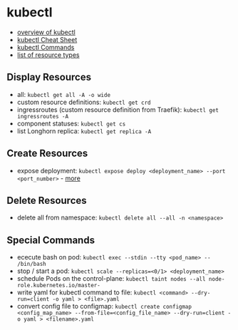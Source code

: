 # kubectl
- [overview of kubectl](https://kubernetes.io/docs/reference/kubectl/overview/)
- [kubectl Cheat Sheet](https://kubernetes.io/docs/reference/kubectl/cheatsheet/)
- [kubectl Commands](https://kubernetes.io/docs/reference/generated/kubectl/kubectl-commands)
- [list of resource types](https://kubernetes.io/docs/reference/kubectl/overview/#resource-types)

## Display Resources
- all: `kubectl get all -A -o wide`
- custom resource definitions: `kubectl get crd`
- ingressroutes (custom resource definition from Traefik): `kubectl get ingressroutes -A`
- component statuses: `kubectl get cs`
- list Longhorn replica: `kubectl get replica -A`

## Create Resources
- expose deployment: `kubectl expose deploy <deployment_name> --port <port_number>` - [more](https://kubernetes.io/docs/reference/generated/kubectl/kubectl-commands#expose)

## Delete Resources
- delete all from namespace: `kubectl delete all --all -n <namespace>`

## Special Commands
- ececute bash on pod: `kubectl exec --stdin --tty <pod_name> -- /bin/bash`
- stop / start a pod: `kubectl scale --replicas=<0/1> <deployment_name>`
- schedule Pods on the control-plane: `kubectl taint nodes --all node-role.kubernetes.io/master-`
- write yaml for kubectl command to file: `kubectl <command> --dry-run=client -o yaml > <file>.yaml`
- convert config file to configmap: `kubectl create configmap <config_map_name> --from-file=<config_file_name> --dry-run=client -o yaml > <filename>.yaml`
